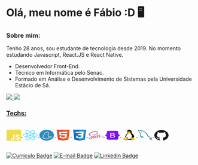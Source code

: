 # Olá, meu nome é Fábio :D 🖥

<!-- [![Github Badge](https://img.shields.io/badge/-Github-000?style=flat-square&logo=Github&logoColor=white&link=https://github.com/fabiolins1995)](https://github.com/fabiolins1995) -->


### Sobre mim:
Tenho 28 anos, sou estudante de tecnologia desde 2019.
No momento estudando Javascript, React.JS e React Native.
* Desenvolvedor Front-End.
* Técnico em Informática pelo Senac.
* Formado em Análise e Desenvolvimento de Sistemas pela Universidade Estácio de Sá.

<div>
  <a href="https://github.com/fabiolins1995">
  <img height="160em" src="https://github-readme-stats.vercel.app/api?username=fabiolins1995&show_icons=true&theme=dark&include_all_commits=true&count_private=true"/>
  <img height="160em" src="https://github-readme-stats.vercel.app/api/top-langs/?username=fabiolins1995&layout=compact&langs_count=16&theme=dark"/>
</div>
  
  ### Techs:
  <div style="display: inline_block"><br>
    <img align="center" alt="javascript" height="30" width="40" src="https://raw.githubusercontent.com/devicons/devicon/master/icons/javascript/javascript-plain.svg">
    <img align="center" alt="react" height="30" width="40" src="https://raw.githubusercontent.com/devicons/devicon/master/icons/react/react-original.svg">
    <img align="center" alt="mysql" height="30" width="40" src="https://raw.githubusercontent.com/devicons/devicon/master/icons/yarn/yarn-original.svg">
    <img align="center" alt="html" height="30" width="40" src="https://raw.githubusercontent.com/devicons/devicon/master/icons/html5/html5-original.svg">
    <img align="center" alt="css" height="30" width="40" src="https://raw.githubusercontent.com/devicons/devicon/master/icons/css3/css3-original.svg">
    <img align="center" alt="sass" height="30" width="40" src="https://raw.githubusercontent.com/devicons/devicon/master/icons/sass/sass-original.svg">
    <img align="center" alt="bootstrap" height="30" width="40" src="https://raw.githubusercontent.com/devicons/devicon/master/icons/bootstrap/bootstrap-original.svg">
    <img align="center" alt="linux" height="30" width="40" src="https://raw.githubusercontent.com/devicons/devicon/master/icons/linux/linux-original.svg">
    <img align="center" alt="mysql" height="30" width="40" src="https://raw.githubusercontent.com/devicons/devicon/master/icons/mysql/mysql-original.svg">
    <img align="center" alt="github" height="30" width="40" src="https://raw.githubusercontent.com/devicons/devicon/master/icons/github/github-original.svg">
  </div>
  <br>
     
[![Currículo Badge](https://img.shields.io/badge/-Currículo-red?style=for-the-badge&logo=appveyor&logoColor=white&link=https://docs.google.com/document/d/1zV1oDnyVAUs-tlSylWpgN_w8jASvvBkwHgGHbjmuNXM/edit?usp=sharing)]()
[![E-mail Badge](https://img.shields.io/badge/-Email-purple?style=for-the-badge&logo=appveyor&logoColor=white&link=https://github.com/fabiolins1995)](mailto:fabio.orlandini@yahoo.com.br)
[![Linkedin Badge](https://img.shields.io/badge/-LinkedIn-blue?style=for-the-badge&logo=Linkedin&logoColor=white&link=https://www.linkedin.com/in/fabiolins1995/)](https://www.linkedin.com/in/fabiolins1995/)

